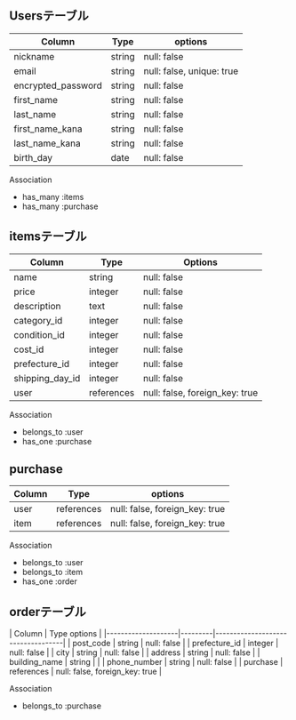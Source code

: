 ## Usersテーブル

| Column             | Type    | options                   |
|--------------------|---------|---------------------------|
| nickname           | string  | null: false               |
| email              | string  | null: false, unique: true |
| encrypted_password | string  | null: false               |
| first_name         | string  | null: false               |
| last_name          | string  | null: false               |
| first_name_kana    | string  | null: false               |
| last_name_kana     | string  | null: false               |
| birth_day          | date    | null: false               |

Association

- has_many :items
- has_many :purchase

## itemsテーブル

| Column           | Type       | Options                        |
|------------------|------------|--------------------------------|
| name             | string     | null: false                    |
| price            | integer    | null: false                    |
| description      | text       | null: false                    |
| category_id      | integer    | null: false                    |
| condition_id     | integer    | null: false                    |
| cost_id          | integer    | null: false                    |
| prefecture_id    | integer    | null: false                    |
| shipping_day_id  | integer    | null: false                    |
| user             | references | null: false, foreign_key: true |

Association

- belongs_to :user
- has_one :purchase

## purchase

| Column | Type       | options                        |
|--------|------------|--------------------------------|
| user   | references | null: false, foreign_key: true |
| item   | references | null: false, foreign_key: true |

Association

- belongs_to :user
- belongs_to :item
- has_one :order

## orderテーブル
| Column             | Type options                           |
|--------------------|---------|-----------------------------------|
| post_code          | string  | null: false                       |
| prefecture_id      | integer | null: false                       |
| city               | string  | null: false                       |
| address            | string  | null: false                       |
| building_name      | string  |                                   |
| phone_number       | string  | null: false                       |
| purchase           | references | null: false, foreign_key: true |

Association

- belongs_to :purchase
